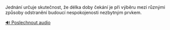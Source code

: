 
Jednání určuje skutečnost, že délka doby čekání je při výběru mezi různými způsoby odstranění budoucí nespokojenosti nezbytným prvkem.

[🔊 Poslechnout audio](/data/7-paragraphs/audio/chapter_89/para_002-Jednn-uruje-skutenost-e-dlka-doby-ekn-je.mp3)
